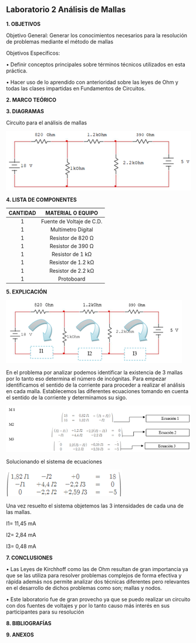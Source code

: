 ## Laboratorio 2 Análisis de Mallas

**1. OBJETIVOS**

Objetivo General: Generar los conocimientos necesarios para la resolución de problemas mediante el método de mallas 

Objetivos Específicos: 

•	Definir conceptos principales sobre términos técnicos utilizados en esta práctica.

•	Hacer uso de lo aprendido con anterioridad sobre las leyes de Ohm y todas las clases impartidas en Fundamentos de Circuitos.

**2. MARCO TEÓRICO**


**3. DIAGRAMAS**

Circuito para el análisis de mallas

![.](https://github.com/Juan-99/Laboratoio-2-/blob/main/img/Diagramacircuito.png)

**4. LISTA DE COMPONENTES**

|**CANTIDAD**|**MATERIAL O EQUIPO**|
|:------------:|:---------:|
|1|Fuente de Voltaje de C.D.|
|1|Multímetro Digital|
|1|Resistor de 820 Ω|
|1|Resistor de 390 Ω|
|1|Resistor de 1 kΩ|
|1|Resistor de 1.2 kΩ|
|1|Resistor de 2.2 kΩ|
|1|Protoboard|


**5. EXPLICACIÓN**

![.](https://github.com/Juan-99/Laboratoio-2-/blob/main/img/circuitoexp.png)

En el problema por analizar podemos identificar la existencia de 3 mallas por lo tanto eso  determina el número de incógnitas.
Para empezar identificamos el sentido de la corriente para proceder a realizar el análisis en cada malla.
Establecemos las diferentes ecuaciones tomando en cuenta el sentido de la corriente y determinamos su sigo.

![.](https://github.com/Juan-99/Laboratoio-2-/blob/main/img/ecuaciones.png)

Solucionando el sistema de ecuaciones

![.](https://github.com/Juan-99/Laboratoio-2-/blob/main/img/sistemadeecuaciones.png)

Una vez resuelto el sistema objetemos las 3 intensidades de cada una de las mallas.

I1= 11,45 mA

I2= 2,84 mA

I3= 0,48 mA


**7. CONCLUSIONES**

•	Las Leyes de Kirchhoff como las de Ohm resultan de gran importancia ya que se las utiliza para resolver problemas complejos de forma efectiva y rápida además nos permite analizar dos técnicas diferentes pero relevantes en el desarrollo de dichos problemas como son; mallas y nodos.

•	Este laboratorio fue de gran provecho ya que se puedo realizar un circuito con dos fuentes de voltajes y por lo tanto causo más interés  en sus participantes para su resolución 


**8. BIBLIOGRAFÍAS**

**9. ANEXOS**


